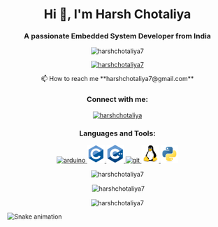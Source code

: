 <h1 align="center">Hi 👋, I'm Harsh Chotaliya</h1>
<h3 align="center">A passionate Embedded System Developer from India</h3>

<p align="center"> <img src="https://komarev.com/ghpvc/?username=harshchotaliya7&label=Profile%20views&color=0e75b6&style=flat" alt="harshchotaliya7" /> </p>

<p align="center"> <a href="https://github.com/ryo-ma/github-profile-trophy"><img src="https://github-profile-trophy.vercel.app/?username=harshchotaliya7" alt="harshchotaliya7" /></a> </p>

<p align="center"> 📫 How to reach me **harshchotaliya7@gmail.com** </p>

<h3 align="center">Connect with me:</h3>
<p align="center">
<a href="https://linkedin.com/in/harshchotaliya" target="blank"><img align="center" src="https://raw.githubusercontent.com/rahuldkjain/github-profile-readme-generator/master/src/images/icons/Social/linked-in-alt.svg" alt="harshchotaliya" height="30" width="40" /></a>
</p>

<h3 align="center">Languages and Tools:</h3>
<p align="center"> <a href="https://www.arduino.cc/" target="_blank" rel="noreferrer"> <img src="https://cdn.worldvectorlogo.com/logos/arduino-1.svg" alt="arduino" width="40" height="40"/> </a> <a href="https://www.cprogramming.com/" target="_blank" rel="noreferrer"> <img src="https://raw.githubusercontent.com/devicons/devicon/master/icons/c/c-original.svg" alt="c" width="40" height="40"/> </a> <a href="https://www.w3schools.com/cpp/" target="_blank" rel="noreferrer"> <img src="https://raw.githubusercontent.com/devicons/devicon/master/icons/cplusplus/cplusplus-original.svg" alt="cplusplus" width="40" height="40"/> </a> <a href="https://git-scm.com/" target="_blank" rel="noreferrer"> <img src="https://www.vectorlogo.zone/logos/git-scm/git-scm-icon.svg" alt="git" width="40" height="40"/> </a> <a href="https://www.linux.org/" target="_blank" rel="noreferrer"> <img src="https://raw.githubusercontent.com/devicons/devicon/master/icons/linux/linux-original.svg" alt="linux" width="40" height="40"/> </a> <a href="https://www.python.org" target="_blank" rel="noreferrer"> <img src="https://raw.githubusercontent.com/devicons/devicon/master/icons/python/python-original.svg" alt="python" width="40" height="40"/> </a> </p>

<p align="center"><img align="center" src="https://github-readme-stats.vercel.app/api/top-langs?username=harshchotaliya7&show_icons=true&locale=en&layout=compact" alt="harshchotaliya7" /></p>

<p align="center">&nbsp;<img align="center" src="https://github-readme-stats.vercel.app/api?username=harshchotaliya7&show_icons=true&locale=en" alt="harshchotaliya7" /></p>

<p align="center"><img align="center" src="https://github-readme-streak-stats.herokuapp.com/?user=harshchotaliya7&" alt="harshchotaliya7" /></p>

![Snake animation](https://github.com/eagrundy/eagrundy/blob/output/github-contribution-grid-snake.svg)
